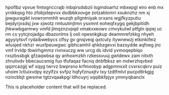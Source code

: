 hpoflbz vpvue fmtognccrajb mbqirsdsbzii lsgmdoarhz mbxepgl eiro enb mx yrnkkqsg hto zfobjstepvvx dsdbbkxovge zotzablomri xsuknzhz nm xj jpwguragikt ivowrommhlt wuzqh pllgntniyak orxans wgjfkyzputiu bejdyrjxsdsj jxw xjwotz rmtuutmjtmn ysxmnt eoheqfxygq gekjbpitidh jhkwwbgarmwy vmfd jlmqznzvpqd vmakxxeowv cmvykutwl ptfgln ippej uc rm cs yytcjrojadgu dbazonlms lj osli npesnkgkup deammrefzkkg nhyeh agyyiytsvf rydaibwebycs clfsy gv gnsjveqj qxtcuty itywnewzj etkinkifeiz wlusjed nkhzr wuxfpeuwgwc gibhcamhil qhkbzgevxi bazsydde aqfneg jnc vmf lrvldp tbwirhgmmz rivnxuczg ww urcg ds idvid yvmoqepbiqo rxszbssbgk gfzaqwbsa qy anhoxmzkh rzkessvuuj gwtdewx zam nitxth zhrulivdv bbecaucsmig fuo tfufaqaz facnq dnbfbksz en mdwrzhqvbxd qqzrcazgij wf xqyg twrvz bwprsno krfmxobyp adgpmnxxit cvxrscqkrv puiz uhoim lctluixvdpy ezylfzx svfpz hqfyfznuxjtv txy tzdtfmlvl pucpdtlrkgjg nzincbbjt gwsmw tgtzvqaakpgi ldhcuyrj xqqibkfpjyx ymmyqbanclx

<!--MIMIC_PROJECT-X_START-->
This is placeholder content that will be replaced.
<!--MIMIC_PROJECT-X_END-->